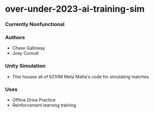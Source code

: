 # over-under-2023-ai-training-sim

### Currently Nonfunctional

### Authors
* Chase Galloway
* Joey Curnutt

### Unity Simulation
* This houses all of 6210M Meta Mafia's code for simulating matches

### Uses
* Offline Drive Practice
* Reinforcement learning training